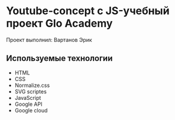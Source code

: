 # Youtube-concept c JS-учебный проект Glo Academy 
Проект выполнил: Вартанов Эрик 

##  Используемые технологии 
- HTML
- CSS
- Normalize.css
- SVG scriptes
- JavaScript
- Google API
- Google cloud
